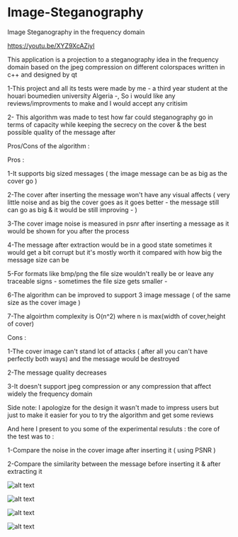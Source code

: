 # Image-Steganography
Image Steganography in the frequency domain 

https://youtu.be/XYZ9XcAZiyI

This application is a projection to a steganography idea in the frequency domain based on the jpeg compression on different colorspaces written in c++ and designed by qt 


1-This project and all its tests were made by me - a third year student at the houari boumedien university Algeria -, So i would like any reviews/improvments to make and I would accept any critisim 

2- This algorithm was made to test how far could steganography go in terms of capacity while keeping the secrecy on the cover & the best possible quality of the message after

Pros/Cons of the algorithm :

Pros :

1-It supports big sized messages ( the image message can be as big as the cover go ) 

2-The cover after inserting the message won't have any visual affects ( very little noise and as big the cover goes as it goes better - the message still can go as big & it would be still improving - ) 

3-The cover image noise is measured in psnr after inserting a message as it would be shown for you after the process

4-The message after extraction would be in a good state sometimes it would get a bit corrupt but it's mostly worth it compared with how big the message size can be 

5-For formats like bmp/png the file size wouldn't really be or leave any traceable signs - sometimes the file size gets smaller -

6-The algorithm can be improved to support 3 image message ( of the same size as the cover image )

7-The algoirthm complexity is O(n^2) where n is max(width of cover,height of cover)

Cons : 

1-The cover image can't stand lot of attacks ( after all you can't have perfectly both ways) and the message would be destroyed

2-The message quality decreases 

3-It doesn't support jpeg compression or any compression that affect widely the frequency domain

Side note: I apologize for the design it wasn't made to impress users but just to make it easier for you to try the algorithm and get some reviews

And here I present to you some of the experimental resuluts : the core of the test was to :

1-Compare the noise in the cover image after inserting it ( using PSNR )

2-Compare the similarity between the message before inserting it & after extracting it 

![alt text](https://i.ibb.co/G5ggm0Q/c1.png)

![alt text](https://i.ibb.co/YD1yg1F/c2.png)

![alt text](https://i.ibb.co/sbrJqcH/c3.png)

![alt text](https://i.ibb.co/fp7khwL/c4.png)
